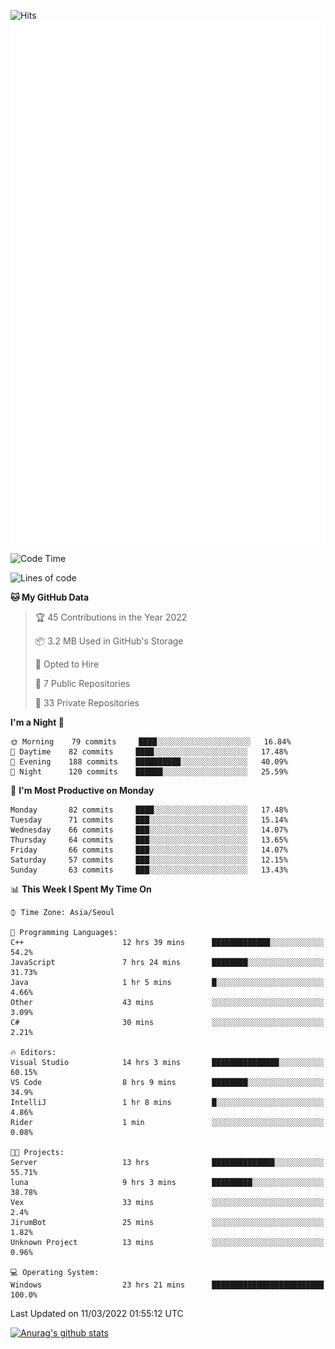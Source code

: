 ![Hits](https://hits.seeyoufarm.com/api/count/incr/badge.svg?url=https%3A%2F%2Fgithub.com%2Fkokose1234&count_bg=%2379C83D&title_bg=%23555555&icon=apple.svg&icon_color=%23E7E7E7&title=hits&edge_flat=false)
<br/>
![Metrics](https://github.com/kokose1234/kokose1234/blob/main/github-metrics.svg)

<!--START_SECTION:waka-->
![Code Time](http://img.shields.io/badge/Code%20Time-555%20hrs%2048%20mins-blue)

![Lines of code](https://img.shields.io/badge/From%20Hello%20World%20I%27ve%20Written-2%20Million%20lines%20of%20code-blue)

**🐱 My GitHub Data** 

> 🏆 45 Contributions in the Year 2022
 > 
> 📦 3.2 MB Used in GitHub's Storage 
 > 
> 💼 Opted to Hire
 > 
> 📜 7 Public Repositories 
 > 
> 🔑 33 Private Repositories  
 > 
**I'm a Night 🦉** 

```text
🌞 Morning    79 commits     ████░░░░░░░░░░░░░░░░░░░░░   16.84% 
🌆 Daytime    82 commits     ████░░░░░░░░░░░░░░░░░░░░░   17.48% 
🌃 Evening    188 commits    ██████████░░░░░░░░░░░░░░░   40.09% 
🌙 Night      120 commits    ██████░░░░░░░░░░░░░░░░░░░   25.59%

```
📅 **I'm Most Productive on Monday** 

```text
Monday       82 commits     ████░░░░░░░░░░░░░░░░░░░░░   17.48% 
Tuesday      71 commits     ███░░░░░░░░░░░░░░░░░░░░░░   15.14% 
Wednesday    66 commits     ███░░░░░░░░░░░░░░░░░░░░░░   14.07% 
Thursday     64 commits     ███░░░░░░░░░░░░░░░░░░░░░░   13.65% 
Friday       66 commits     ███░░░░░░░░░░░░░░░░░░░░░░   14.07% 
Saturday     57 commits     ███░░░░░░░░░░░░░░░░░░░░░░   12.15% 
Sunday       63 commits     ███░░░░░░░░░░░░░░░░░░░░░░   13.43%

```


📊 **This Week I Spent My Time On** 

```text
⌚︎ Time Zone: Asia/Seoul

💬 Programming Languages: 
C++                      12 hrs 39 mins      █████████████░░░░░░░░░░░░   54.2% 
JavaScript               7 hrs 24 mins       ████████░░░░░░░░░░░░░░░░░   31.73% 
Java                     1 hr 5 mins         █░░░░░░░░░░░░░░░░░░░░░░░░   4.66% 
Other                    43 mins             ░░░░░░░░░░░░░░░░░░░░░░░░░   3.09% 
C#                       30 mins             ░░░░░░░░░░░░░░░░░░░░░░░░░   2.21%

🔥 Editors: 
Visual Studio            14 hrs 3 mins       ███████████████░░░░░░░░░░   60.15% 
VS Code                  8 hrs 9 mins        ████████░░░░░░░░░░░░░░░░░   34.9% 
IntelliJ                 1 hr 8 mins         █░░░░░░░░░░░░░░░░░░░░░░░░   4.86% 
Rider                    1 min               ░░░░░░░░░░░░░░░░░░░░░░░░░   0.08%

🐱‍💻 Projects: 
Server                   13 hrs              ██████████████░░░░░░░░░░░   55.71% 
luna                     9 hrs 3 mins        █████████░░░░░░░░░░░░░░░░   38.78% 
Vex                      33 mins             ░░░░░░░░░░░░░░░░░░░░░░░░░   2.4% 
JirumBot                 25 mins             ░░░░░░░░░░░░░░░░░░░░░░░░░   1.82% 
Unknown Project          13 mins             ░░░░░░░░░░░░░░░░░░░░░░░░░   0.96%

💻 Operating System: 
Windows                  23 hrs 21 mins      █████████████████████████   100.0%

```


 Last Updated on 11/03/2022 01:55:12 UTC
<!--END_SECTION:waka-->

[![Anurag's github stats](https://github-readme-stats.vercel.app/api?username=kokose1234&theme=dracula)](https://github.com/anuraghazra/github-readme-stats)



	
